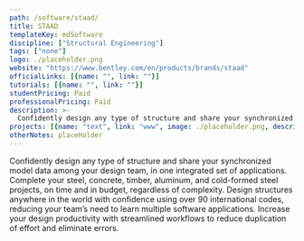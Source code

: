 ```yaml
---
path: /software/staad/
title: STAAD
templateKey: mdSoftware
discipline: ["Structural Engineering"]
tags: ["none"]
logo: ./placeholder.png
website: "https://www.bentley.com/en/products/brands/staad"
officialLinks: [{name: "", link: ""}]
tutorials: [{name: "", link: ""}]
studentPricing: Paid
professionalPricing: Paid
description: >-
  Confidently design any type of structure and share your synchronized model data among your design team, in one integrated set of applications. Complete your steel, concrete, timber, aluminum, and cold-formed steel projects, on time and in budget, regardless of complexity. Design structures anywhere in the world with confidence using over 90 international codes, reducing your team’s need to learn multiple software applications. Increase your design productivity with streamlined workflows to reduce duplication of effort and eliminate errors.
projects: [{name: "text", link: "www", image: ./placeholder.png, description: "blah blah"}]
otherNotes: placeHolder
---
```


Confidently design any type of structure and share your synchronized model data among your design team, in one integrated set of applications. Complete your steel, concrete, timber, aluminum, and cold-formed steel projects, on time and in budget, regardless of complexity. Design structures anywhere in the world with confidence using over 90 international codes, reducing your team’s need to learn multiple software applications. Increase your design productivity with streamlined workflows to reduce duplication of effort and eliminate errors.
